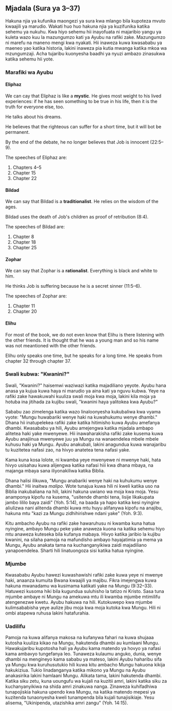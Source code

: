 ## Mjadala (Sura ya 3–37)

Hakuna njia ya kufunika maongezi ya sura kwa mlango bila kupoteza mvuto kwaajili ya marudio. Wakati huo huo hakuna njia ya kuzifunika katika sehemu ya nukuhu. Kwa hiyo sehemu hii inayofuata ni majaribio yangu ya kuleta wazo kuu la mazungumzo kati ya Ayubu na rafiki zake. Mazungumzo ni marefu na maneno mengi kwa nyakati. Hii inaweza kuwa kwasababu ya maeneo yao katika historia, lakini inaweza pia kutia mwanga katika mkoa wa mzungumzaji. Acha tujaribu kuonyesha baadhi ya nyuzi ambazo zinasukwa katika sehemu hii yote.

### Marafiki wa Ayubu

#### Eliphaz

We can cay that Eliphaz is like a **mystic**. He gives most weight to his lived experiences: if he has seen something to be true in his life, then it is the truth for everyone else, too.

He talks about his dreams.

He believes that the righteous can suffer for a short time, but it will bot be permanent.

By the end of the debate, he no longer believes that Job is innocent (22:5&ndash;9).

The speeches of Eliphaz are:

1. Chapters 4&ndash;5
2. Chapter 15
3. Chapter 22

#### Bildad

We can say that Bildad is a **traditionalist**. He relies on the wisdom of the ages.

Bildad uses the death of Job's children as proof of retribution (8:4).

The speeches of Bildad are:

1. Chapter 8
2. Chapter 18
3. Chapter 25

#### Zophar

We can say that Zophar is a **rationalist**. Everything is black and white to him.

He thinks Job is suffering because he is a secret sinner (11:5&ndash;6).

The speeches of Zophar are:

1. Chapter 11
2. Chapter 20

#### Elihu

For most of the book, we do not even know that Elihu is there listening with the other friends. It is thought that he was a young man and so his name was not meantioned with the other friends.

Elihu only speaks one time, but he speaks for a long time. He speaks from chapter 32 through chapter 37.

### Swali kubwa: "Kwanini?"

Swali, "Kwanini?" haisemwi waziwazi katika majadiliano yeyote. Ayubu hana anasa ya kujua kuwa haya ni marudio ya aina kati ya nguvu kubwa. Yeye na rafiki zake hawakuwahi kuuliza swali moja kwa moja, lakini kila moja ya hotuba ina jitihada za kujibu swali, "kwanini haya yalitokea kwa Ayubu?"

Sababu zao zimelenga katika wazo linaloonyesha kukubaliwa kwa vyama vyote: "Mungu huwabariki wenye haki na kuwahukumu wenye dhambi." Dhana hii inatupelekea rafiki zake katika hitimisho kuwa Ayubu amefanya dhambi. Kwasababu ya hili, Ayubu amejengwa katika mjadala ambapo alitetea haki yake mwenyewe. Hii inawaharakisha rafiki zake kusema kuwa Ayubu anajiinua mwenyewe juu ya Mungu na wanaendelea mbele mbele kuhusu haki ya Mungu. Ayubu anakubali, lakini anagundua kuwa wanajaribu tu kuzitetea nafasi zao, na hivyo anatetea tena nafasi yake.

Kama kuna kosa lolote, ni kwamba yeye mwenyewe ni mwenye haki, hata hivyo usisahau kuwa alijengwa katika nafasi hiii kwa dhana mbaya, na majanga mbaya sana iliyonakiliwa katika Biblia.

Dhana halisi ilikuwa, "Mungu anabariki wenye haki na kuhukumu wenye dhambi." Hii inaitwa _malipo_. Wote tunajua kuwa hili ni kweli katika uso na Biblia inakubaliana na hili, lakini hakuna uwiano wa moja kwa moja. Yesu anamponya kipofu na kusema, "usitende dhambi tena, lisije likakupata jambo lililo baya zaidi" (Yoh. 5:14), na baada ya hapo katika kesi nyingine aliulizwa nani alitenda dhambi kuwa mtu huyu alifanywa kipofu na anajibu, hakuna mtu "kazi za Mungu zidhihirishwe ndani yake" (Yoh. 9:3).

Kitu ambacho Ayubu na rafiki zake hawaruhusu ni kwamba kuna hatua nyingine, ambayo Mungu peke yake anaweza kuona na katika sehemu hiyo mtu anaweza kuteseka bila kufanya mabaya. Hivyo katika jaribio la kujibu kwanini, na silaha pamoja na mafundisho ambayo hayajatimia ya mema ya Mungu, Ayubu anakata tama na kuchanganyikiwa zaidi majadiliano yanapoendelea. Sharti hili linatuongoza sisi katika hatua nyingine.

### Mjumbe

Kwasababu Ayubu hawezi kuwashawishi rafiki zake kuwa yeye ni mwenye haki, anaanza kumuita Bwana kwaajili ya majibu. Fikra imejengwa kuwa hakuna mwanadamu wa kusimama katikati yake na Mungu (9:32–33). Hatuwezi kusoma hiki bila kugundua suluhisho la tatizo ni Kristo. Sasa tuna mjumbe ambaye ni Mungu na amekuwa mtu ili kwamba mjumbe mtimilifu atengenezwe kwetu. Ayubu hakuwa na hili. Kutokuwepo kwa mjumbe kulimsababisha yeye aulize jibu moja kwa moja kutoka kwa Mungu. Hili ni ombi atapewa ruhusa lakini hatafurahia.

### Uadilifu

Pamoja na kuwa alifanya makosa na kufanywa fahari na kuwa shujaaa kutosha kuuliza kikao na Mungu, hakutenda dhambi au kumlaani Mungu. Hawakujaribu kupotosha hali ya Ayubu kama matendo ya hovyo ya nafasi kama ambavyo tungefanya leo. Tunaweza kulaumu anguko, dunia, wenye dhambi na mengineyo kama sababu ya mateso, lakini Ayubu haharibu sifa ya Mungu kwa kuruhusutukio hili kuwa kitu ambacho Mungu hakuona kikija hakukiziua. Tukio linadanganya katika mikono ya Mungu na Ayubu anakasirika lakini hamlaani Mungu. Alikata tama, lakini hakutenda dhambi. Katika siku zetu, kuna uoungufu wa kujali na kuzitii amri, lakini katika siku za kuchanyanyikiwa na shida amri zinakuwa nanga. Zinaweza kuhifadhiwa tunapojiskia hakuna upendo kwa Mungu, na katika matendo mepesi ya kuzitenda tunaonyesha kweli tunampenda bila kujali tunajisikiaje. Yesu alisema, "Ukinipenda, utazishika amri zangu" (Yoh. 14:15).

